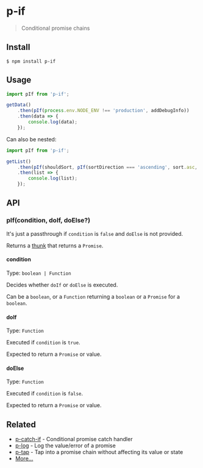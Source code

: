# p-if

> Conditional promise chains

## Install

```
$ npm install p-if
```

## Usage

```js
import pIf from 'p-if';

getData()
	.then(pIf(process.env.NODE_ENV !== 'production', addDebugInfo))
	.then(data => {
		console.log(data);
	});
```

Can also be nested:

```js
import pIf from 'p-if';

getList()
	.then(pIf(shouldSort, pIf(sortDirection === 'ascending', sort.asc, sort.desc)))
	.then(list => {
		console.log(list);
	});
```


## API

### pIf(condition, doIf, doElse?)

It's just a passthrough if `condition` is `false` and `doElse` is not provided.

Returns a [thunk](https://en.wikipedia.org/wiki/Thunk) that returns a `Promise`.

#### condition

Type: `boolean | Function`

Decides whether `doIf` or `doElse` is executed.

Can be a `boolean`, or a `Function` returning a `boolean` or a `Promise` for a `boolean`.

#### doIf

Type: `Function`

Executed if `condition` is `true`.

Expected to return a `Promise` or value.

#### doElse

Type: `Function`

Executed if `condition` is `false`.

Expected to return a `Promise` or value.

## Related

- [p-catch-if](https://github.com/sindresorhus/p-catch-if) - Conditional promise catch handler
- [p-log](https://github.com/sindresorhus/p-log) - Log the value/error of a promise
- [p-tap](https://github.com/sindresorhus/p-tap) - Tap into a promise chain without affecting its value or state
- [More…](https://github.com/sindresorhus/promise-fun)
